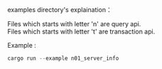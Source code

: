 examples directory's explaination：  

Files which starts with letter 'n' are query api.  
Files which starts with letter 't' are transaction api.  

Example :  
```rust
cargo run --example n01_server_info
```
